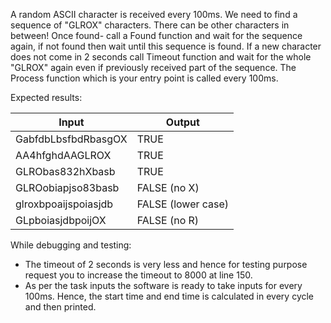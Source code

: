 A random ASCII character is received every 100ms. We need to find a sequence of "GLROX" characters. There can be other characters in between! Once found- call a Found function and wait for the sequence again, if not found then wait until this sequence is found. If a new character does not come in 2 seconds call Timeout function and wait for the whole "GLROX" again even if previously received part of the sequence. The Process function which is your entry point is called every 100ms.



Expected results:

|Input	             |   Output         |
| ------------------ | ---------------- | 
|GabfdbLbsfbdRbasgOX |	  TRUE          |
|AA4hfghdAAGLROX	   |   TRUE           |
|GLRObas832hXbasb	   | TRUE             |
|GLROobiapjso83basb	 | FALSE (no X)     |
|glroxbpoaijspoiasjdb|FALSE (lower case)|
|GLpboiasjdbpoijOX	 |    FALSE (no R)  |

While debugging and testing:

- The timeout of 2 seconds is very less and hence for testing purpose request you to increase the timeout to 8000 at line 150.
- As per the task inputs the software is ready to take inputs for every 100ms. Hence, the start time and end time is calculated in every cycle and then printed. 
